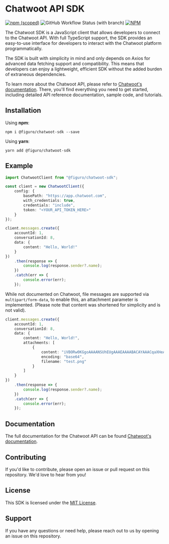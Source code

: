 # Chatwoot API SDK
[![npm (scoped)](https://img.shields.io/npm/v/@figuro/chatwoot-sdk)](https://www.npmjs.com/package/@figuro/chatwoot-sdk) ![GitHub Workflow Status (with branch)](https://img.shields.io/github/actions/workflow/status/figurolatam/chatwoot-sdk/npm-publish.yml?logo=github-actions) [![NPM](https://img.shields.io/npm/l/@figuro/chatwoot-sdk)](https://opensource.org/licenses/MIT)

The Chatwoot SDK is a JavaScript client that allows developers to connect to the Chatwoot API. With full TypeScript support, the SDK provides an easy-to-use interface for developers to interact with the Chatwoot platform programmatically.

The SDK is built with simplicity in mind and only depends on Axios for advanced data fetching support and compatibility. This means that developers can enjoy a lightweight, efficient SDK without the added burden of extraneous dependencies.

To learn more about the Chatwoot API, please refer to [Chatwoot's documentation](https://www.chatwoot.com/developers/api/). There, you'll find everything you need to get started, including detailed API reference documentation, sample code, and tutorials.

## Installation

Using **npm**:

```shell
npm i @figuro/chatwoot-sdk --save
```

Using **yarn**:

```shell
yarn add @figuro/chatwoot-sdk
```

## Example

```typescript
import ChatwootClient from "@figuro/chatwoot-sdk";

const client = new ChatwootClient({
    config: {
        basePath: "https://app.chatwoot.com",
        with_credentials: true,
        credentials: "include",
        token: "<YOUR_API_TOKEN_HERE>"
    }
});

client.messages.create({
    accountId: 1,
    conversationId: 8,
    data: {
        content: "Hello, World!"
    }
})
    .then(response => {
        console.log(response.sender?.name);
    })
    .catch(err => {
        console.error(err);
    });
```

While not documented on Chatwoot, file messages are supported via `multipart/form-data`, to enable this, an attachment parameter is implemented. (Please note that content was shortened for simplicity and is not valid).

```typescript
client.messages.create({
    accountId: 1,
    conversationId: 8,
    data: {
        content: "Hello, World!",
        attachments: [
            {
                content: "iVBORw0KGgoAAAANSUhEUgAAAEAAAABACAYAAACqaXHeAAAABmJLR0QA/...gUaFFSdABUVmZpaSnFk7kXiPwNOgbDxE5JKbEAAAAASUVORK5CYII=",
                encoding: "base64",
                filename: "test.png"
            }
        ]
    }
})
    .then(response => {
        console.log(response.sender?.name);
    })
    .catch(err => {
        console.error(err);
    });
```

## Documentation
The full documentation for the Chatwoot API can be found [Chatwoot's documentation](https://www.chatwoot.com/developers/api/).

## Contributing
If you'd like to contribute, please open an issue or pull request on this repository. We'd love to hear from you!

## License
This SDK is licensed under the [MIT License](https://opensource.org/licenses/MIT).

## Support
If you have any questions or need help, please reach out to us by opening an issue on this repository.
